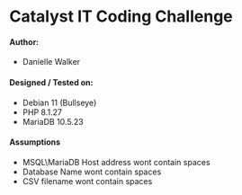 # Catalyst IT Coding Challenge

#### Author:
* Danielle Walker

#### Designed / Tested on:
* Debian 11 (Bullseye)   
* PHP 8.1.27
* MariaDB 10.5.23

#### Assumptions
* MSQL\MariaDB Host address wont contain spaces
* Database Name wont contain spaces 
* CSV filename wont contain spaces

